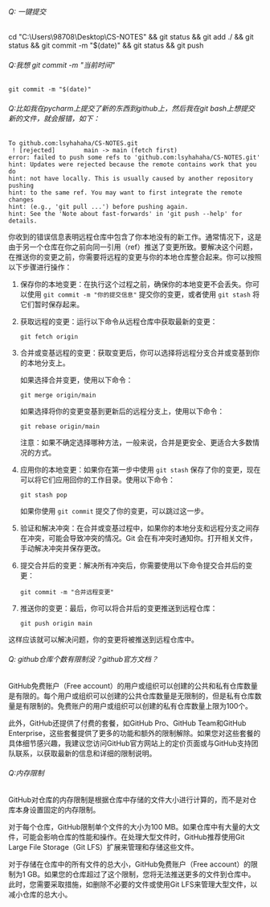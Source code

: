 ###### Q: 一键提交

cd "C:\Users\98708\Desktop\CS-NOTES" && git status && git add ./ && git status && git commit -m "$(date)" && git status && git push



###### Q:我想 git commit -m "当前时间"

```
git commit -m "$(date)"
```



######  Q:比如我在pycharm上提交了新的东西到github上，然后我在git bash上想提交新的文件，就会报错，如下：

```
To github.com:lsyhahaha/CS-NOTES.git
 ! [rejected]        main -> main (fetch first)
error: failed to push some refs to 'github.com:lsyhahaha/CS-NOTES.git'
hint: Updates were rejected because the remote contains work that you do
hint: not have locally. This is usually caused by another repository pushing
hint: to the same ref. You may want to first integrate the remote changes
hint: (e.g., 'git pull ...') before pushing again.
hint: See the 'Note about fast-forwards' in 'git push --help' for details.
```

你收到的错误信息表明远程仓库中包含了你本地没有的新工作。通常情况下，这是由于另一个仓库在你之前向同一引用（ref）推送了变更所致。要解决这个问题，在推送你的变更之前，你需要将远程的变更与你的本地仓库整合起来。你可以按照以下步骤进行操作：

1. 保存你的本地变更：在执行这个过程之前，确保你的本地变更不会丢失。你可以使用 `git commit -m "你的提交信息"` 提交你的变更，或者使用 `git stash` 将它们暂时保存起来。

2. 获取远程的变更：运行以下命令从远程仓库中获取最新的变更：

   ```
   git fetch origin
   ```

3. 合并或变基远程的变更：获取变更后，你可以选择将远程分支合并或变基到你的本地分支上。

   如果选择合并变更，使用以下命令：

   ```
   git merge origin/main
   ```

   如果选择将你的变更变基到更新后的远程分支上，使用以下命令：

   ```
   git rebase origin/main
   ```

   注意：如果不确定选择哪种方法，一般来说，合并是更安全、更适合大多数情况的方式。

4. 应用你的本地变更：如果你在第一步中使用 `git stash` 保存了你的变更，现在可以将它们应用回你的工作目录。使用以下命令：

   ```
   git stash pop
   ```

   如果你使用 `git commit` 提交了你的变更，可以跳过这一步。

5. 验证和解决冲突：在合并或变基过程中，如果你的本地分支和远程分支之间存在冲突，可能会导致冲突的情况。Git 会在有冲突时通知你。打开相关文件，手动解决冲突并保存更改。

6. 提交合并后的变更：解决所有冲突后，你需要使用以下命令提交合并后的变更：

   ```
   git commit -m "合并远程变更"
   ```

7. 推送你的变更：最后，你可以将合并后的变更推送到远程仓库：

   ```
   git push origin main
   ```

这样应该就可以解决问题，你的变更将被推送到远程仓库中。



###### Q: github仓库个数有限制没？github官方文档？

GitHub免费账户（Free account）的用户或组织可以创建的公共和私有仓库数量是有限的。每个用户或组织可以创建的公共仓库数量是无限制的，但是私有仓库数量是有限制的。免费账户的用户或组织可以创建的私有仓库数量上限为100个。

此外，GitHub还提供了付费的套餐，如GitHub Pro、GitHub Team和GitHub Enterprise，这些套餐提供了更多的功能和额外的限制解除。如果您对这些套餐的具体细节感兴趣，我建议您访问GitHub官方网站上的定价页面或与GitHub支持团队联系，以获取最新的信息和详细的限制说明。



###### Q:内存限制

GitHub对仓库的内存限制是根据仓库中存储的文件大小进行计算的，而不是对仓库本身设置固定的内存限制。

对于每个仓库，GitHub限制单个文件的大小为100 MB。如果仓库中有大量的大文件，可能会影响仓库的性能和操作。在处理大型文件时，GitHub推荐使用Git Large File Storage（Git LFS）扩展来管理和存储这些文件。

对于存储在仓库中的所有文件的总大小，GitHub免费账户（Free account）的限制为1 GB。如果您的仓库超过了这个限制，您将无法推送更多的文件到仓库中。此时，您需要采取措施，如删除不必要的文件或使用Git LFS来管理大型文件，以减小仓库的总大小。